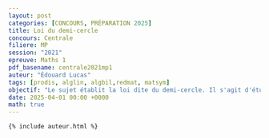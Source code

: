 ```yaml
---
layout: post
categories: [CONCOURS, PRÉPARATION 2025]
title: Loi du demi-cercle
concours: Centrale 
filiere: MP
session: "2021"
epreuve: Maths 1
pdf_basename: centrale2021mp1
auteur: "Édouard Lucas"
tags: [prodis, alglin, algbil,redmat, matsym]
objectif: "Le sujet établit la loi dite du demi-cercle. Il s'agit d'étudier le comportement asymptotique des valeurs propres d'une matrice symétrique dont les coefficients sont des variables aléatoires identiquement distribuées."
date: 2025-04-01 00:00 +0000
math: true 
---
```





    {% include auteur.html %}

